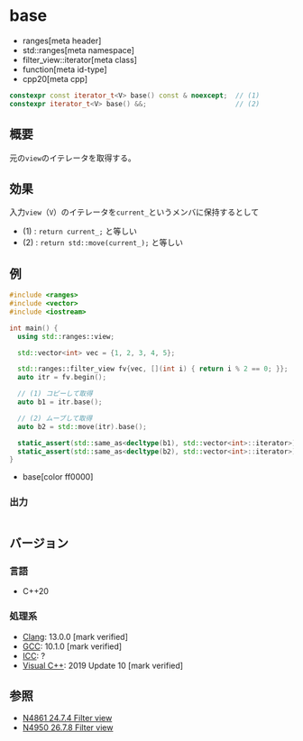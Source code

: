 # base
* ranges[meta header]
* std::ranges[meta namespace]
* filter_view::iterator[meta class]
* function[meta id-type]
* cpp20[meta cpp]

```cpp
constexpr const iterator_t<V> base() const & noexcept;  // (1)
constexpr iterator_t<V> base() &&;                      // (2)
```

## 概要

元の`view`のイテレータを取得する。

## 効果

入力`view`（`V`）のイテレータを`current_`というメンバに保持するとして

- (1) : `return current_;` と等しい
- (2) : `return std::move(current_);` と等しい

## 例

```cpp example
#include <ranges>
#include <vector>
#include <iostream>

int main() {
  using std::ranges::view;

  std::vector<int> vec = {1, 2, 3, 4, 5};

  std::ranges::filter_view fv{vec, [](int i) { return i % 2 == 0; }};
  auto itr = fv.begin();

  // (1) コピーして取得
  auto b1 = itr.base();

  // (2) ムーブして取得
  auto b2 = std::move(itr).base();

  static_assert(std::same_as<decltype(b1), std::vector<int>::iterator>);
  static_assert(std::same_as<decltype(b2), std::vector<int>::iterator>);
}
```
* base[color ff0000]

### 出力

```
```

## バージョン
### 言語
- C++20

### 処理系
- [Clang](/implementation.md#clang): 13.0.0 [mark verified]
- [GCC](/implementation.md#gcc): 10.1.0 [mark verified]
- [ICC](/implementation.md#icc): ?
- [Visual C++](/implementation.md#visual_cpp): 2019 Update 10 [mark verified]

## 参照
- [N4861 24.7.4 Filter view](https://timsong-cpp.github.io/cppwp/n4861/range.filter)
- [N4950 26.7.8 Filter view](https://timsong-cpp.github.io/cppwp/n4950/range.filter)
